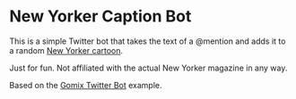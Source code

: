 # New Yorker Caption Bot

This is a simple Twitter bot that takes the text of a @mention and adds it to a random [New Yorker cartoon](http://www.newyorker.com/cartoons/random/).

Just for fun. Not affiliated with the actual New Yorker magazine in any way.

Based on the [Gomix Twitter Bot](https://gomix.com/#!/project/twitterbot) example.
